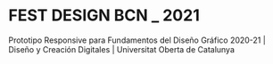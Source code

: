 # FEST DESIGN BCN _ 2021
Prototipo Responsive para Fundamentos del Diseño Gráfico 2020-21 | Diseño y Creación Digitales | Universitat Oberta de Catalunya 
